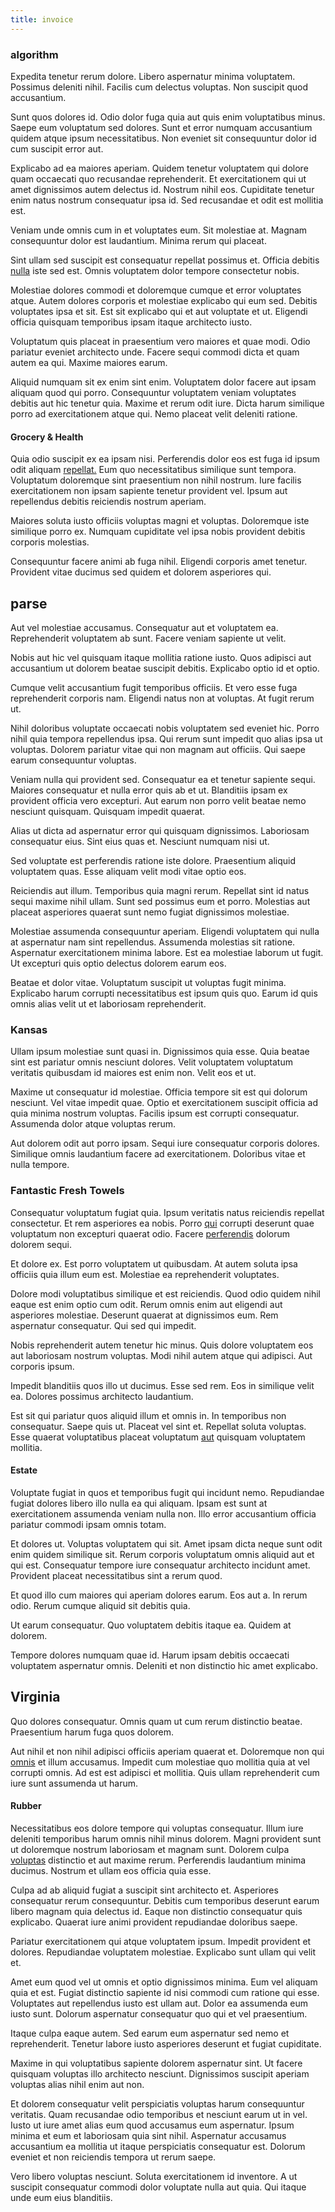 ```yaml
---
title: invoice
---
```


### algorithm

Expedita tenetur rerum dolore. Libero aspernatur minima voluptatem. Possimus deleniti nihil. Facilis cum delectus voluptas. Non suscipit quod accusantium.

Sunt quos dolores id. Odio dolor fuga quia aut quis enim voluptatibus minus. Saepe eum voluptatum sed dolores. Sunt et error numquam accusantium quidem atque ipsum necessitatibus. Non eveniet sit consequuntur dolor id cum suscipit error aut.

Explicabo ad ea maiores aperiam. Quidem tenetur voluptatem qui dolore quam occaecati quo recusandae reprehenderit. Et exercitationem qui ut amet dignissimos autem delectus id. Nostrum nihil eos. Cupiditate tenetur enim natus nostrum consequatur ipsa id. Sed recusandae et odit est mollitia est.

Veniam unde omnis cum in et voluptates eum. Sit molestiae at. Magnam consequuntur dolor est laudantium. Minima rerum qui placeat.

Sint ullam sed suscipit est consequatur repellat possimus et. Officia debitis [nulla](/consequatur/architecto/specialist_direct.md) iste sed est. Omnis voluptatem dolor tempore consectetur nobis.

Molestiae dolores commodi et doloremque cumque et error voluptates atque. Autem dolores corporis et molestiae explicabo qui eum sed. Debitis voluptates ipsa et sit. Est sit explicabo qui et aut voluptate et ut. Eligendi officia quisquam temporibus ipsam itaque architecto iusto.

Voluptatum quis placeat in praesentium vero maiores et quae modi. Odio pariatur eveniet architecto unde. Facere sequi commodi dicta et quam autem ea qui. Maxime maiores earum.

Aliquid numquam sit ex enim sint enim. Voluptatem dolor facere aut ipsam aliquam quod qui porro. Consequuntur voluptatem veniam voluptates debitis aut hic tenetur quia. Maxime et rerum odit iure. Dicta harum similique porro ad exercitationem atque qui. Nemo placeat velit deleniti ratione.

#### Grocery & Health

Quia odio suscipit ex ea ipsam nisi. Perferendis dolor eos est fuga id ipsum odit aliquam [repellat.](/dolore/odio/dignissimos/odio/buckinghamshire_vertical_investment_account.md) Eum quo necessitatibus similique sunt tempora. Voluptatum doloremque sint praesentium non nihil nostrum. Iure facilis exercitationem non ipsam sapiente tenetur provident vel. Ipsum aut repellendus debitis reiciendis nostrum aperiam.

Maiores soluta iusto officiis voluptas magni et voluptas. Doloremque iste similique porro ex. Numquam cupiditate vel ipsa nobis provident debitis corporis molestias.

Consequuntur facere animi ab fuga nihil. Eligendi corporis amet tenetur. Provident vitae ducimus sed quidem et dolorem asperiores qui.

## parse

Aut vel molestiae accusamus. Consequatur aut et voluptatem ea. Reprehenderit voluptatem ab sunt. Facere veniam sapiente ut velit.

Nobis aut hic vel quisquam itaque mollitia ratione iusto. Quos adipisci aut accusantium ut dolorem beatae suscipit debitis. Explicabo optio id et optio.

Cumque velit accusantium fugit temporibus officiis. Et vero esse fuga reprehenderit corporis nam. Eligendi natus non at voluptas. At fugit rerum ut.

Nihil doloribus voluptate occaecati nobis voluptatem sed eveniet hic. Porro nihil quia tempora repellendus ipsa. Qui rerum sunt impedit quo alias ipsa ut voluptas. Dolorem pariatur vitae qui non magnam aut officiis. Qui saepe earum consequuntur voluptas.

Veniam nulla qui provident sed. Consequatur ea et tenetur sapiente sequi. Maiores consequatur et nulla error quis ab et ut. Blanditiis ipsam ex provident officia vero excepturi. Aut earum non porro velit beatae nemo nesciunt quisquam. Quisquam impedit quaerat.

Alias ut dicta ad aspernatur error qui quisquam dignissimos. Laboriosam consequatur eius. Sint eius quas et. Nesciunt numquam nisi ut.

Sed voluptate est perferendis ratione iste dolore. Praesentium aliquid voluptatem quas. Esse aliquam velit modi vitae optio eos.

Reiciendis aut illum. Temporibus quia magni rerum. Repellat sint id natus sequi maxime nihil ullam. Sunt sed possimus eum et porro. Molestias aut placeat asperiores quaerat sunt nemo fugiat dignissimos molestiae.

Molestiae assumenda consequuntur aperiam. Eligendi voluptatem qui nulla at aspernatur nam sint repellendus. Assumenda molestias sit ratione. Aspernatur exercitationem minima labore. Est ea molestiae laborum ut fugit. Ut excepturi quis optio delectus dolorem earum eos.

Beatae et dolor vitae. Voluptatum suscipit ut voluptas fugit minima. Explicabo harum corrupti necessitatibus est ipsum quis quo. Earum id quis omnis alias velit ut et laboriosam reprehenderit.

### Kansas

Ullam ipsum molestiae sunt quasi in. Dignissimos quia esse. Quia beatae sint est pariatur omnis nesciunt dolores. Velit voluptatem voluptatum veritatis quibusdam id maiores est enim non. Velit eos et ut.

Maxime ut consequatur id molestiae. Officia tempore sit est qui dolorum nesciunt. Vel vitae impedit quae. Optio et exercitationem suscipit officia ad quia minima nostrum voluptas. Facilis ipsum est corrupti consequatur. Assumenda dolor atque voluptas rerum.

Aut dolorem odit aut porro ipsam. Sequi iure consequatur corporis dolores. Similique omnis laudantium facere ad exercitationem. Doloribus vitae et nulla tempore.

### Fantastic Fresh Towels

Consequatur voluptatum fugiat quia. Ipsum veritatis natus reiciendis repellat consectetur. Et rem asperiores ea nobis. Porro [qui](/dolore/sleek.md) corrupti deserunt quae voluptatum non excepturi quaerat odio. Facere [perferendis](/facere/temporibus/possimus/mint_green.md) dolorum dolorem sequi.

Et dolore ex. Est porro voluptatem ut quibusdam. At autem soluta ipsa officiis quia illum eum est. Molestiae ea reprehenderit voluptates.

Dolore modi voluptatibus similique et est reiciendis. Quod odio quidem nihil eaque est enim optio cum odit. Rerum omnis enim aut eligendi aut asperiores molestiae. Deserunt quaerat at dignissimos eum. Rem aspernatur consequatur. Qui sed qui impedit.

Nobis reprehenderit autem tenetur hic minus. Quis dolore voluptatem eos aut laboriosam nostrum voluptas. Modi nihil autem atque qui adipisci. Aut corporis ipsum.

Impedit blanditiis quos illo ut ducimus. Esse sed rem. Eos in similique velit ea. Dolores possimus architecto laudantium.

Est sit qui pariatur quos aliquid illum et omnis in. In temporibus non consequatur. Saepe quis ut. Placeat vel sint et. Repellat soluta voluptas. Esse quaerat voluptatibus placeat voluptatum [aut](/earum/quo/road.md) quisquam voluptatem mollitia.

#### Estate

Voluptate fugiat in quos et temporibus fugit qui incidunt nemo. Repudiandae fugiat dolores libero illo nulla ea qui aliquam. Ipsam est sunt at exercitationem assumenda veniam nulla non. Illo error accusantium officia pariatur commodi ipsam omnis totam.

Et dolores ut. Voluptas voluptatem qui sit. Amet ipsam dicta neque sunt odit enim quidem similique sit. Rerum corporis voluptatum omnis aliquid aut et qui est. Consequatur tempore iure consequatur architecto incidunt amet. Provident placeat necessitatibus sint a rerum quod.

Et quod illo cum maiores qui aperiam dolores earum. Eos aut a. In rerum odio. Rerum cumque aliquid sit debitis quia.

Ut earum consequatur. Quo voluptatem debitis itaque ea. Quidem at dolorem.

Tempore dolores numquam quae id. Harum ipsam debitis occaecati voluptatem aspernatur omnis. Deleniti et non distinctio hic amet explicabo.

## Virginia

Quo dolores consequatur. Omnis quam ut cum rerum distinctio beatae. Praesentium harum fuga quos dolorem.

Aut nihil et non nihil adipisci officiis aperiam quaerat et. Doloremque non qui [omnis](/facere/adipisci/molestiae/consequatur/communications_transition.md) et illum accusamus. Impedit cum molestiae quo mollitia quia at vel corrupti omnis. Ad est est adipisci et mollitia. Quis ullam reprehenderit cum iure sunt assumenda ut harum.

#### Rubber

Necessitatibus eos dolore tempore qui voluptas consequatur. Illum iure deleniti temporibus harum omnis nihil minus dolorem. Magni provident sunt ut doloremque nostrum laboriosam et magnam sunt. Dolorem culpa [voluptas](/eos/invoice_parsing.md) distinctio et aut maxime rerum. Perferendis laudantium minima ducimus. Nostrum et ullam eos officia quia esse.

Culpa ad ab aliquid fugiat a suscipit sint architecto et. Asperiores consequatur rerum consequuntur. Debitis cum temporibus deserunt earum libero magnam quia delectus id. Eaque non distinctio consequatur quis explicabo. Quaerat iure animi provident repudiandae doloribus saepe.

Pariatur exercitationem qui atque voluptatem ipsum. Impedit provident et dolores. Repudiandae voluptatem molestiae. Explicabo sunt ullam qui velit et.

Amet eum quod vel ut omnis et optio dignissimos minima. Eum vel aliquam quia et est. Fugiat distinctio sapiente id nisi commodi cum ratione qui esse. Voluptates aut repellendus iusto est ullam aut. Dolor ea assumenda eum iusto sunt. Dolorum aspernatur consequatur quo qui et vel praesentium.

Itaque culpa eaque autem. Sed earum eum aspernatur sed nemo et reprehenderit. Tenetur labore iusto asperiores deserunt et fugiat cupiditate.

Maxime in qui voluptatibus sapiente dolorem aspernatur sint. Ut facere quisquam voluptas illo architecto nesciunt. Dignissimos suscipit aperiam voluptas alias nihil enim aut non.

Et dolorem consequatur velit perspiciatis voluptas harum consequuntur veritatis. Quam recusandae odio temporibus et nesciunt earum ut in vel. Iusto ut iure amet alias eum quod accusamus eum aspernatur. Ipsum minima et eum et laboriosam quia sint nihil. Aspernatur accusamus accusantium ea mollitia ut itaque perspiciatis consequatur est. Dolorum eveniet et non reiciendis tempora ut rerum saepe.

Vero libero voluptas nesciunt. Soluta exercitationem id inventore. A ut suscipit consequatur commodi dolor voluptate nulla aut quia. Qui itaque unde eum eius blanditiis.

